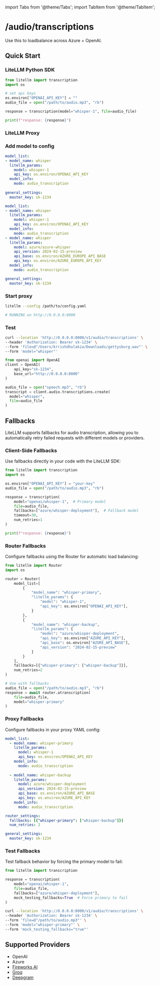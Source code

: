 import Tabs from '@theme/Tabs';
import TabItem from '@theme/TabItem';

# /audio/transcriptions

Use this to loadbalance across Azure + OpenAI. 

## Quick Start

### LiteLLM Python SDK

```python showLineNumbers
from litellm import transcription
import os 

# set api keys 
os.environ["OPENAI_API_KEY"] = ""
audio_file = open("/path/to/audio.mp3", "rb")

response = transcription(model="whisper-1", file=audio_file)

print(f"response: {response}")
```

### LiteLLM Proxy

### Add model to config 


<Tabs>
<TabItem value="openai" label="OpenAI">

```yaml showLineNumbers
model_list:
- model_name: whisper
  litellm_params:
    model: whisper-1
    api_key: os.environ/OPENAI_API_KEY
  model_info:
    mode: audio_transcription
    
general_settings:
  master_key: sk-1234
```
</TabItem>
<TabItem value="openai+azure" label="OpenAI + Azure">

```yaml showLineNumbers
model_list:
- model_name: whisper
  litellm_params:
    model: whisper-1
    api_key: os.environ/OPENAI_API_KEY
  model_info:
    mode: audio_transcription
- model_name: whisper
  litellm_params:
    model: azure/azure-whisper
    api_version: 2024-02-15-preview
    api_base: os.environ/AZURE_EUROPE_API_BASE
    api_key: os.environ/AZURE_EUROPE_API_KEY
  model_info:
    mode: audio_transcription

general_settings:
  master_key: sk-1234
```

</TabItem>
</Tabs>

### Start proxy 

```bash
litellm --config /path/to/config.yaml 

# RUNNING on http://0.0.0.0:8000
```

### Test 

<Tabs>
<TabItem value="curl" label="Curl">

```bash
curl --location 'http://0.0.0.0:8000/v1/audio/transcriptions' \
--header 'Authorization: Bearer sk-1234' \
--form 'file=@"/Users/krrishdholakia/Downloads/gettysburg.wav"' \
--form 'model="whisper"'
```

</TabItem>
<TabItem value="openai" label="OpenAI Python SDK">

```python showLineNumbers
from openai import OpenAI
client = OpenAI(
    api_key="sk-1234",
    base_url="http://0.0.0.0:8000"
)

audio_file = open("speech.mp3", "rb")
transcript = client.audio.transcriptions.create(
  model="whisper",
  file=audio_file
)
```
</TabItem>
</Tabs>

## Fallbacks

LiteLLM supports fallbacks for audio transcription, allowing you to automatically retry failed requests with different models or providers.

### Client-Side Fallbacks

Use fallbacks directly in your code with the LiteLLM SDK:

```python showLineNumbers
from litellm import transcription
import os 

os.environ["OPENAI_API_KEY"] = "your-key"
audio_file = open("/path/to/audio.mp3", "rb")

response = transcription(
    model="openai/whisper-1",  # Primary model
    file=audio_file,
    fallbacks=["azure/whisper-deployment"],  # Fallback model
    timeout=30,
    num_retries=1
)

print(f"response: {response}")
```

### Router Fallbacks

Configure fallbacks using the Router for automatic load balancing:

```python showLineNumbers
from litellm import Router
import os

router = Router(
    model_list=[
        {
            "model_name": "whisper-primary",
            "litellm_params": {
                "model": "whisper-1",
                "api_key": os.environ["OPENAI_API_KEY"],
            }
        },
        {
            "model_name": "whisper-backup",
            "litellm_params": {
                "model": "azure/whisper-deployment",
                "api_key": os.environ["AZURE_API_KEY"],
                "api_base": os.environ["AZURE_API_BASE"],
                "api_version": "2024-02-15-preview"
            }
        }
    ],
    fallbacks=[{"whisper-primary": ["whisper-backup"]}],
    num_retries=2
)

# Use with fallbacks
audio_file = open("/path/to/audio.mp3", "rb")
response = await router.atranscription(
    file=audio_file,
    model="whisper-primary"
)
```

### Proxy Fallbacks

Configure fallbacks in your proxy YAML config:

```yaml showLineNumbers
model_list:
  - model_name: whisper-primary
    litellm_params:
      model: whisper-1
      api_key: os.environ/OPENAI_API_KEY
    model_info:
      mode: audio_transcription
      
  - model_name: whisper-backup
    litellm_params:
      model: azure/whisper-deployment
      api_version: 2024-02-15-preview
      api_base: os.environ/AZURE_API_BASE
      api_key: os.environ/AZURE_API_KEY
    model_info:
      mode: audio_transcription

router_settings:
  fallbacks: [{"whisper-primary": ["whisper-backup"]}]
  num_retries: 2

general_settings:
  master_key: sk-1234
```

### Test Fallbacks

Test fallback behavior by forcing the primary model to fail:

<Tabs>
<TabItem value="sdk" label="LiteLLM SDK">

```python showLineNumbers
from litellm import transcription

response = transcription(
    model="openai/whisper-1",
    file=audio_file,
    fallbacks=["azure/whisper-deployment"],
    mock_testing_fallbacks=True  # Force primary to fail
)
```

</TabItem>
<TabItem value="proxy" label="Proxy">

```bash
curl --location 'http://0.0.0.0:8000/v1/audio/transcriptions' \
--header 'Authorization: Bearer sk-1234' \
--form 'file=@"/path/to/audio.mp3"' \
--form 'model="whisper-primary"' \
--form 'mock_testing_fallbacks="true"'
```

</TabItem>
</Tabs>

## Supported Providers

- OpenAI
- Azure
- [Fireworks AI](./providers/fireworks_ai.md#audio-transcription)
- [Groq](./providers/groq.md#speech-to-text---whisper)
- [Deepgram](./providers/deepgram.md)